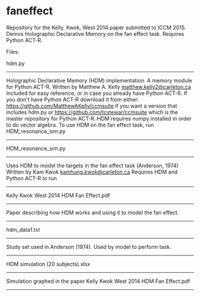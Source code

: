 faneffect
=========

Repository for the Kelly, Kwok, West 2014 paper submitted to ICCM 2015. Demos Holographic Declarative Memory on the fan effect task. Requires Python ACT-R.

Files:

hdm.py 
*******************************************************************************
Holographic Declarative Memory (HDM) implementation.
A memory module for Python ACT-R.
Written by Matthew A. Kelly matthew.kelly2@carleton.ca
Included for easy reference, or in case you already have Python ACT-R. 
If you don't have Python ACT-R download it from either:
https://github.com/MatthewAKelly/ccmsuite if you want a version that includes hdm.py
or
https://github.com/tcstewar/ccmsuite
which is the master repository for Python ACT-R.
HDM requires numpy installed in order to do vector algebra.
To use HDM on the fan effect task, run HDM_resonance_sim.py
*******************************************************************************

HDM_resonance_sim.py
*******************************************************************************
Uses HDM to model the targets in the fan effect task (Anderson, 1974)
Written by Kam Kwok kamhung.kwok@carleton.ca
Requires HDM and Python ACT-R to run
*******************************************************************************

Kelly Kwok West 2014 HDM Fan Effect.pdf
*******************************************************************************
Paper describing how HDM works and using it to model the fan effect.
*******************************************************************************


hdm_data1.txt
*******************************************************************************
Study set used in Anderson (1974). Used by model to perform task.
*******************************************************************************

HDM simulation (20 subjects).xlsx
*******************************************************************************
Simulation graphed in the paper Kelly Kwok West 2014 HDM Fan Effect.pdf
*******************************************************************************
